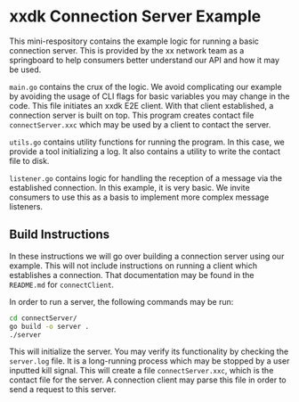# xxdk Connection Server Example

This mini-respository contains the example logic for running a basic connection
server. This is provided by the xx network team as a springboard
to help consumers better understand our API and how it may be used.

`main.go` contains the crux of the logic. We avoid complicating our example by
avoiding the usage of CLI flags for basic variables you may change in the code.
This file initiates an xxdk E2E client. With that client established, a 
connection server is built on top. This program creates contact file 
`connectServer.xxc` which may be used by a client to contact the server.

`utils.go` contains utility functions for running the program. In this case,
we provide a tool initializing a log. It also contains a utility to write the
contact file to disk. 

`listener.go` contains logic for handling the reception of a message via the
established connection. In this example, it is very basic. We invite consumers
to use this as a basis to implement more complex message listeners.

## Build Instructions

In these instructions we will go over building a connection server using our
example. This will not include instructions on running a client which 
establishes a connection. That documentation may be found in the `README.md` for
`connectClient`.

In order to run a server, the following commands may be run:

```bash
cd connectServer/
go build -o server .
./server 
```

This will initialize the server. You may verify its functionality by checking
the `server.log` file. It is a long-running process which may be stopped by a
user inputted kill signal. This will create a file `connectServer.xxc`, which is
the contact file for the server. A connection client may parse this file in 
order to send a request to this server.  